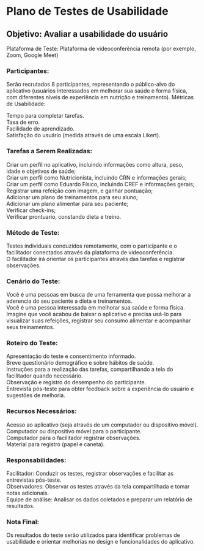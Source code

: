 # Plano de Testes de Usabilidade

## Objetivo: Avaliar a usabilidade do usuário

Plataforma de Teste: Plataforma de videoconferência remota (por exemplo, Zoom, Google Meet)

### Participantes:

Serão recrutados 8 participantes, representando o público-alvo do aplicativo (usuários interessados em melhorar sua saúde e forma física, com diferentes níveis de experiência em nutrição e treinamento).
Métricas de Usabilidade:

Tempo para completar tarefas.<br>
Taxa de erro.<br>
Facilidade de aprendizado.<br>
Satisfação do usuário (medida através de uma escala Likert).<br>

### Tarefas a Serem Realizadas:

Criar um perfil no aplicativo, incluindo informações como altura, peso, idade e objetivos de saúde;<br>
Criar um perfil como Nutricionista, incluindo CRN e informações gerais;<br>
Criar um perfil como Eduardo Físico, incluindo CREF e informações gerais;<br>
Registrar uma refeição com imagem, e ganhar pontuação;<br>
Adicionar um plano de treinamentos para seu aluno;<br>
Adicionar um plano alimentar para seu paciente;<br>
Verificar check-ins;<br>
Verificar prontuario, constando dieta e treino.

### Método de Teste:

Testes individuais conduzidos remotamente, com o participante e o facilitador conectados através da plataforma de videoconferência. <br> 
O facilitador irá orientar os participantes através das tarefas e registrar observações.

### Cenário do Teste:

Você é uma pessoas em busca de uma ferramenta que possa melhorar a aderencia do seu paciente a dieta e treinamentos.<br>
Você é uma pessoa interessada em melhorar sua saúde e forma física. Imagine que você acabou de baixar o aplicativo e precisa usá-lo para visualizar suas refeições, registrar seu consumo alimentar e acompanhar seus treinamentos.

### Roteiro do Teste:

Apresentação do teste e consentimento informado.<br>
Breve questionário demográfico e sobre hábitos de saúde.<br>
Instruções para a realização das tarefas, compartilhando a tela do facilitador quando necessário.<br>
Observação e registro do desempenho do participante.<br>
Entrevista pós-teste para obter feedback sobre a experiência do usuário e sugestões de melhoria.<br>

### Recursos Necessários:

Acesso ao aplicativo  (seja através de um computador ou dispositivo móvel). <br>
Computador ou dispositivo móvel para o participante. <br>
Computador para o facilitador registrar observações.<br>
Material para registro (papel e caneta).<br>

### Responsabilidades:

Facilitador: Conduzir os testes, registrar observações e facilitar as entrevistas pós-teste. <br>
Observadores: Observar os testes através da tela compartilhada e tomar notas adicionais. <br>
Equipe de análise: Analisar os dados coletados e preparar um relatório de resultados.

### Nota Final:

Os resultados do teste serão utilizados para identificar problemas de usabilidade e orientar melhorias no design e funcionalidades do aplicativo.
